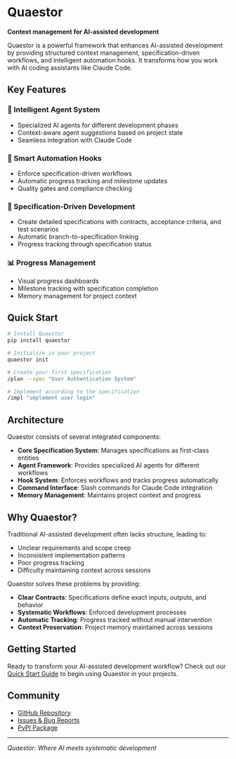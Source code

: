 # Quaestor

**Context management for AI-assisted development**

Quaestor is a powerful framework that enhances AI-assisted development by providing structured context management, specification-driven workflows, and intelligent automation hooks. It transforms how you work with AI coding assistants like Claude Code.

## Key Features

### 🤖 Intelligent Agent System
- Specialized AI agents for different development phases
- Context-aware agent suggestions based on project state
- Seamless integration with Claude Code

### 🔄 Smart Automation Hooks
- Enforce specification-driven workflows
- Automatic progress tracking and milestone updates
- Quality gates and compliance checking

### 🎯 Specification-Driven Development
- Create detailed specifications with contracts, acceptance criteria, and test scenarios
- Automatic branch-to-specification linking
- Progress tracking through specification status

### 📊 Progress Management
- Visual progress dashboards
- Milestone tracking with specification completion
- Memory management for project context

## Quick Start

```bash
# Install Quaestor
pip install quaestor

# Initialize in your project
quaestor init

# Create your first specification
/plan --spec "User Authentication System"

# Implement according to the specification
/impl "implement user login"
```

## Architecture

Quaestor consists of several integrated components:

- **Core Specification System**: Manages specifications as first-class entities
- **Agent Framework**: Provides specialized AI agents for different workflows
- **Hook System**: Enforces workflows and tracks progress automatically
- **Command Interface**: Slash commands for Claude Code integration
- **Memory Management**: Maintains project context and progress

## Why Quaestor?

Traditional AI-assisted development often lacks structure, leading to:
- Unclear requirements and scope creep
- Inconsistent implementation patterns
- Poor progress tracking
- Difficulty maintaining context across sessions

Quaestor solves these problems by providing:
- **Clear Contracts**: Specifications define exact inputs, outputs, and behavior
- **Systematic Workflows**: Enforced development processes
- **Automatic Tracking**: Progress tracked without manual intervention
- **Context Preservation**: Project memory maintained across sessions

## Getting Started

Ready to transform your AI-assisted development workflow? Check out our [Quick Start Guide](getting-started/quickstart.md) to begin using Quaestor in your projects.

## Community

- [GitHub Repository](https://github.com/jeanluciano/quaestor)
- [Issues & Bug Reports](https://github.com/jeanluciano/quaestor/issues)
- [PyPI Package](https://pypi.org/project/quaestor/)

---

*Quaestor: Where AI meets systematic development*